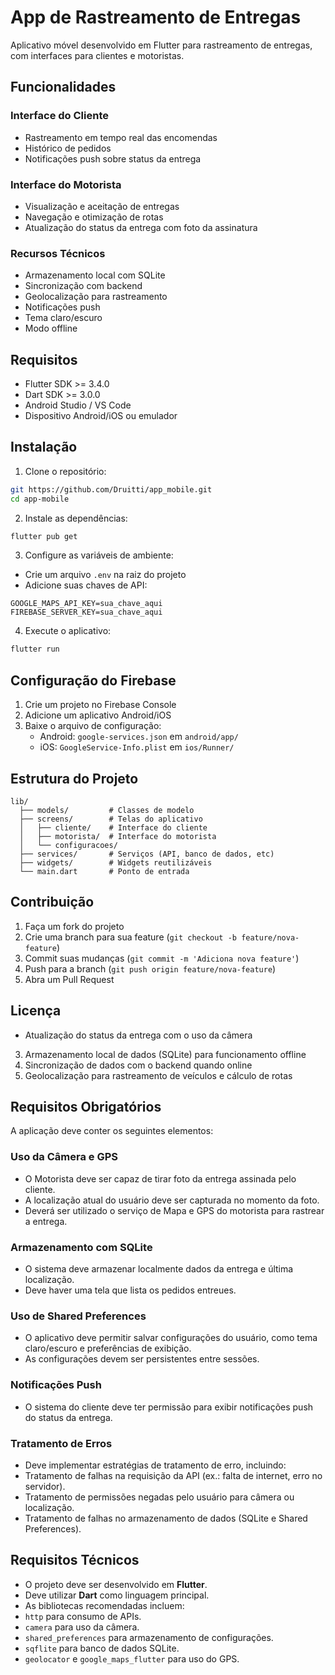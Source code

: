 # App de Rastreamento de Entregas

Aplicativo móvel desenvolvido em Flutter para rastreamento de entregas, com interfaces para clientes e motoristas.

## Funcionalidades

### Interface do Cliente
- Rastreamento em tempo real das encomendas
- Histórico de pedidos
- Notificações push sobre status da entrega

### Interface do Motorista
- Visualização e aceitação de entregas
- Navegação e otimização de rotas
- Atualização do status da entrega com foto da assinatura

### Recursos Técnicos
- Armazenamento local com SQLite
- Sincronização com backend
- Geolocalização para rastreamento
- Notificações push
- Tema claro/escuro
- Modo offline

## Requisitos

- Flutter SDK >= 3.4.0
- Dart SDK >= 3.0.0
- Android Studio / VS Code
- Dispositivo Android/iOS ou emulador

## Instalação

1. Clone o repositório:
```bash
git https://github.com/Druitti/app_mobile.git
cd app-mobile
```

2. Instale as dependências:
```bash
flutter pub get
```

3. Configure as variáveis de ambiente:
- Crie um arquivo `.env` na raiz do projeto
- Adicione suas chaves de API:
```
GOOGLE_MAPS_API_KEY=sua_chave_aqui
FIREBASE_SERVER_KEY=sua_chave_aqui
```

4. Execute o aplicativo:
```bash
flutter run
```

## Configuração do Firebase

1. Crie um projeto no Firebase Console
2. Adicione um aplicativo Android/iOS
3. Baixe o arquivo de configuração:
   - Android: `google-services.json` em `android/app/`
   - iOS: `GoogleService-Info.plist` em `ios/Runner/`

## Estrutura do Projeto

```
lib/
  ├── models/         # Classes de modelo
  ├── screens/        # Telas do aplicativo
  │   ├── cliente/    # Interface do cliente
  │   ├── motorista/  # Interface do motorista
  │   └── configuracoes/
  ├── services/       # Serviços (API, banco de dados, etc)
  ├── widgets/        # Widgets reutilizáveis
  └── main.dart       # Ponto de entrada
```

## Contribuição

1. Faça um fork do projeto
2. Crie uma branch para sua feature (`git checkout -b feature/nova-feature`)
3. Commit suas mudanças (`git commit -m 'Adiciona nova feature'`)
4. Push para a branch (`git push origin feature/nova-feature`)
5. Abra um Pull Request

## Licença

- Atualização do status da entrega com o uso da câmera
3. Armazenamento local de dados (SQLite) para funcionamento offline
4. Sincronização de dados com o backend quando online
5. Geolocalização para rastreamento de veículos e cálculo de rotas
## Requisitos Obrigatórios
A aplicação deve conter os seguintes elementos:
### Uso da Câmera e GPS
- O Motorista deve ser capaz de tirar foto da entrega assinada pelo cliente.
- A localização atual do usuário deve ser capturada no momento da foto.
- Deverá ser utilizado o serviço de Mapa e GPS do motorista para rastrear a
entrega.
### Armazenamento com SQLite
- O sistema deve armazenar localmente dados da entrega e última localização.
- Deve haver uma tela que lista os pedidos entreues.
### Uso de Shared Preferences
- O aplicativo deve permitir salvar configurações do usuário, como tema
claro/escuro e preferências de exibição.
- As configurações devem ser persistentes entre sessões.
### Notificações Push
- O sistema do cliente deve ter permissão para exibir notificações push do status
da entrega.
### Tratamento de Erros
- Deve implementar estratégias de tratamento de erro, incluindo:
- Tratamento de falhas na requisição da API (ex.: falta de internet, erro no
servidor).
- Tratamento de permissões negadas pelo usuário para câmera ou localização.
- Tratamento de falhas no armazenamento de dados (SQLite e Shared Preferences).
## Requisitos Técnicos
- O projeto deve ser desenvolvido em **Flutter**.
- Deve utilizar **Dart** como linguagem principal.
- As bibliotecas recomendadas incluem:
- `http` para consumo de APIs.
- `camera` para uso da câmera.
- `shared_preferences` para armazenamento de configurações.
- `sqflite` para banco de dados SQLite.
- `geolocator` e `google_maps_flutter` para uso do GPS.
